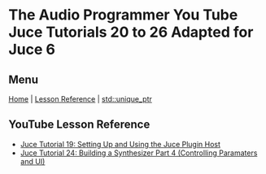 # The Audio Programmer You Tube Juce Tutorials 20 to 26 Adapted for Juce 6

## Menu

[Home](/README.md) | [Lesson Reference](/docs/lesson-reference/Lessons.md) | [std::unique_ptr](/docs/std-unique-ptr.md)

## YouTube Lesson Reference

- [Juce Tutorial 19:  Setting Up and Using the Juce Plugin Host](https://github.com/Spyced-Concepts/AudioFilePlayerPlugin)
- [Juce Tutorial 24: Building a Synthesizer Part 4 (Controlling Paramaters and UI)](/docs/lesson-reference/juce-tutorial-24.md)



